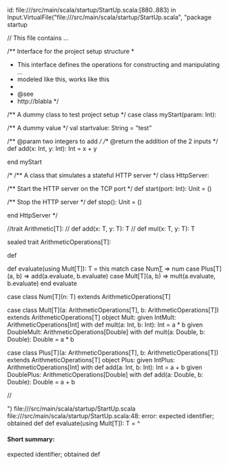 id: file://<WORKSPACE>/src/main/scala/startup/StartUp.scala:[880..883) in Input.VirtualFile("file://<WORKSPACE>/src/main/scala/startup/StartUp.scala", "package startup

// This file contains ...

/** Interface for the project setup structure
  *
  * This interface defines the operations for constructing and manipulating ...
  * modeled like this, works like this
  *
  * @see
  *   http://blabla
  */

/** A dummy class to test project setup */
case class myStart(param: Int):

  /** A dummy value */
  val startvalue: String = "test"

  /** @param two integers to add */
  /** @return the addition of the 2 inputs */
  def add(x: Int, y: Int): Int = x + y

end myStart

/*
/** A class that simulates a stateful HTTP server */
class HttpServer:

  /** Start the HTTP server on the TCP port */
  def start(port: Int): Unit = ()

  /** Stop the HTTP server */
  def stop(): Unit = ()

end HttpServer
*/


//trait Arithmetic[T]:
//  def add(x: T, y: T): T
//  def mul(x: T, y: T): T

sealed trait ArithmeticOperations[T]:

  def 

  def evaluate(using Mult[T]): T =
    this match
      case Num[T](num) => num
      case Plus[T](a, b) => add(a.evaluate, b.evaluate)
      case Mult[T](a, b) => mult(a.evaluate, b.evaluate)
  end evaluate

case class Num[T](n: T) extends ArithmeticOperations[T]

case class Mult[T](a: ArithmeticOperations[T], b: ArithmeticOperations[T]) extends ArithmeticOperations[T]
object Mult:
  given IntMult: ArithmeticOperations[Int] with
    def mult(a: Int, b: Int): Int = a * b
  given DoubleMult: ArithmeticOperations[Double] with
    def mult(a: Double, b: Double): Double = a * b

case class Plus[T](a: ArithmeticOperations[T], b: ArithmeticOperations[T]) extends ArithmeticOperations[T]
object Plus:
  given IntPlus: ArithmeticOperations[Int] with
    def add(a: Int, b: Int): Int = a + b
  given DoublePlus: ArithmeticOperations[Double] with
    def add(a: Double, b: Double): Double = a + b





//

")
file://<WORKSPACE>/src/main/scala/startup/StartUp.scala
file://<WORKSPACE>/src/main/scala/startup/StartUp.scala:48: error: expected identifier; obtained def
  def evaluate(using Mult[T]): T =
  ^
#### Short summary: 

expected identifier; obtained def